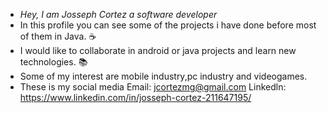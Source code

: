 - _Hey, I am Josseph Cortez a software developer_ 
- In this profile you can see some of the projects i have done before most of them in Java. ☕
- I would like to collaborate in android or java projects and learn new technologies. 📚
- Some of my interest are mobile industry,pc industry and videogames.
- These is my social media
 Email:  jcortezmg@gmail.com
 Linkedln: https://www.linkedin.com/in/josseph-cortez-211647195/  
